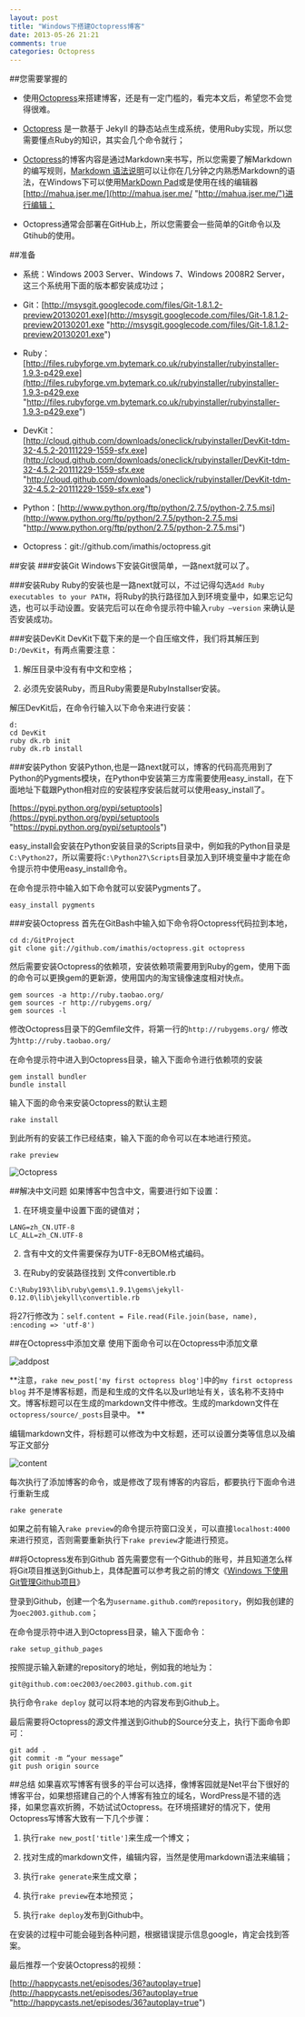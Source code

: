 ```yaml
---
layout: post
title: "Windows下搭建Octopress博客"
date: 2013-05-26 21:21
comments: true
categories: Octopress
---
```

##您需要掌握的
* 使用[Octopress](http://octopress.org/)来搭建博客，还是有一定门槛的，看完本文后，希望您不会觉得很难。

* [Octopress](http://octopress.org/) 是一款基于 Jekyll 的静态站点生成系统，使用Ruby实现，所以您需要懂点Ruby的知识，其实会几个命令就行；


* [Octopress](http://octopress.org/)的博客内容是通过Markdown来书写，所以您需要了解Markdown的编写规则，[Markdown 语法说明](http://wowubuntu.com/markdown/)可以让你在几分钟之内熟悉Markdown的语法，在Windows下可以使用[MarkDown Pad](http://www.markdownpad.com/)或是使用在线的编辑器[http://mahua.jser.me/](http://mahua.jser.me/ "http://mahua.jser.me/")进行编辑；

* Octopress通常会部署在GitHub上，所以您需要会一些简单的Git命令以及Gtihub的使用。

##准备
* 系统：Windows 2003 Server、Windows 7、Windows 2008R2 Server，这三个系统用下面的版本都安装成功过；

* Git：[http://msysgit.googlecode.com/files/Git-1.8.1.2-preview20130201.exe](http://msysgit.googlecode.com/files/Git-1.8.1.2-preview20130201.exe "http://msysgit.googlecode.com/files/Git-1.8.1.2-preview20130201.exe")

* Ruby：[http://files.rubyforge.vm.bytemark.co.uk/rubyinstaller/rubyinstaller-1.9.3-p429.exe](http://files.rubyforge.vm.bytemark.co.uk/rubyinstaller/rubyinstaller-1.9.3-p429.exe "http://files.rubyforge.vm.bytemark.co.uk/rubyinstaller/rubyinstaller-1.9.3-p429.exe")

* DevKit：[http://cloud.github.com/downloads/oneclick/rubyinstaller/DevKit-tdm-32-4.5.2-20111229-1559-sfx.exe](http://cloud.github.com/downloads/oneclick/rubyinstaller/DevKit-tdm-32-4.5.2-20111229-1559-sfx.exe "http://cloud.github.com/downloads/oneclick/rubyinstaller/DevKit-tdm-32-4.5.2-20111229-1559-sfx.exe")

* Python：[http://www.python.org/ftp/python/2.7.5/python-2.7.5.msi](http://www.python.org/ftp/python/2.7.5/python-2.7.5.msi "http://www.python.org/ftp/python/2.7.5/python-2.7.5.msi")

* Octopress：git://github.com/imathis/octopress.git
<!--more-->
##安装
###安装Git
Windows下安装Git很简单，一路next就可以了。

###安装Ruby
Ruby的安装也是一路next就可以，不过记得勾选`Add Ruby executables to your PATH`，将Ruby的执行路径加入到环境变量中，如果忘记勾选，也可以手动设置。安装完后可以在命令提示符中输入`ruby –version` 来确认是否安装成功。

###安装DevKit
DevKit下载下来的是一个自压缩文件，我们将其解压到`D:/DevKit`，有两点需要注意：

1. 解压目录中没有有中文和空格；

2. 必须先安装Ruby，而且Ruby需要是RubyInstallser安装。

解压DevKit后，在命令行输入以下命令来进行安装：
```
d: 
cd DevKit
ruby dk.rb init 
ruby dk.rb install
```
###安装Python
安装Python,也是一路next就可以，博客的代码高亮用到了Python的Pygments模块，在Python中安装第三方库需要使用easy_install，在下面地址下载跟Python相对应的安装程序安装后就可以使用easy_install了。

[https://pypi.python.org/pypi/setuptools](https://pypi.python.org/pypi/setuptools "https://pypi.python.org/pypi/setuptools")

easy_install会安装在Python安装目录的Scripts目录中，例如我的Python目录是`C:\Python27`，所以需要将`C:\Python27\Scripts`目录加入到环境变量中才能在命令提示符中使用easy_install命令。

在命令提示符中输入如下命令就可以安装Pygments了。

```
easy_install pygments
```

###安装Octopress
首先在GitBash中输入如下命令将Octopress代码拉到本地，

```
cd d:/GitProject
git clone git://github.com/imathis/octopress.git octopress
```

然后需要安装Octopress的依赖项，安装依赖项需要用到Ruby的gem，使用下面的命令可以更换gem的更新源，使用国内的淘宝镜像速度相对快点。

```
gem sources -a http://ruby.taobao.org/
gem sources -r http://rubygems.org/
gem sources -l
```

修改Octopress目录下的Gemfile文件，将第一行的`http://rubygems.org/` 修改为`http://ruby.taobao.org/`

在命令提示符中进入到Octopress目录，输入下面命令进行依赖项的安装

```
gem install bundler
bundle install
```

输入下面的命令来安装Octopress的默认主题

```
rake install
```

到此所有的安装工作已经结束，输入下面的命令可以在本地进行预览。

```
rake preview
```

![Octopress](http://www.baidupcs.com/thumbnail/23aa01d392c34d4eae93cf16910127c8?fid=2902808695-250528-1164619436&time=1369574734&rt=pr&sign=FDTAR-DCb740ccc5511e5e8fedcff06b081203-XM0wmaCqar%2FXuhEJFYdBeYDoeFw%3D&expires=8h&size=c850_u580&quality=100)

##解决中文问题
如果博客中包含中文，需要进行如下设置：

1. 在环境变量中设置下面的键值对；


```
LANG=zh_CN.UTF-8 
LC_ALL=zh_CN.UTF-8
```

2. 含有中文的文件需要保存为UTF-8无BOM格式编码。

3. 在Ruby的安装路径找到 文件convertible.rb

`C:\Ruby193\lib\ruby\gems\1.9.1\gems\jekyll-0.12.0\lib\jekyll\convertible.rb`

将27行修改为：`self.content = File.read(File.join(base, name), :encoding => 'utf-8')`

##在Octopress中添加文章
使用下面命令可以在Octopress中添加文章

![addpost](http://www.baidupcs.com/thumbnail/d89f6ff93d50c569e038658ef2566e09?fid=2902808695-250528-1900540092&time=1369574734&rt=pr&sign=FDTAR-DCb740ccc5511e5e8fedcff06b081203-%2FNaMkp5PDmUpOVIwpsHragXPeqA%3D&expires=8h&size=c850_u580&quality=100)


**注意，`rake new_post['my first octopress blog']`中的`my first octopress blog` 并不是博客标题，而是和生成的文件名以及url地址有关，该名称不支持中文。博客标题可以在生成的markdown文件中修改。生成的markdown文件在`octopress/source/_posts`目录中。 **

编辑markdown文件，将标题可以修改为中文标题，还可以设置分类等信息以及编写正文部分

![content](http://www.baidupcs.com/thumbnail/faa3e1fe0956e739687e3af59950450c?fid=2902808695-250528-2661632407&time=1369574734&rt=pr&sign=FDTAR-DCb740ccc5511e5e8fedcff06b081203-OQ7RIGkhJ%2FQqb7IbS5b8KIOwxN0%3D&expires=8h&size=c850_u580&quality=100)

每次执行了添加博客的命令，或是修改了现有博客的内容后，都要执行下面命令进行重新生成

```
rake generate
```

如果之前有输入`rake preview`的命令提示符窗口没关，可以直接`localhost:4000`来进行预览，否则需要重新执行下`rake preview`才能进行预览。

##将Octopress发布到Github
首先需要您有一个Github的账号，并且知道怎么样将Git项目推送到Github上，具体配置可以参考我之前的博文《[Windows 下使用Git管理Github项目](http://www.cnblogs.com/oec2003/archive/2012/02/06/2741993.html)》

登录到Github，创建一个名为`username.github.com的repository`，例如我创建的为`oec2003.github.com`；

在命令提示符中进入到Octopress目录，输入下面命令：

```
rake setup_github_pages
```

按照提示输入新建的repository的地址，例如我的地址为：

```
git@github.com:oec2003/oec2003.github.com.git
```

执行命令`rake deploy` 就可以将本地的内容发布到Github上。

最后需要将Octopress的源文件推送到Github的Source分支上，执行下面命令即可：

```
git add .
git commit -m “your message”
git push origin source
```

##总结
如果喜欢写博客有很多的平台可以选择，像博客园就是Net平台下很好的博客平台，如果想搭建自己的个人博客有独立的域名，WordPress是不错的选择，如果您喜欢折腾，不妨试试Octopress。在环境搭建好的情况下，使用Octopress写博客大致有一下几个步骤：

1. 执行`rake new_post['title']`来生成一个博文；

2. 找对生成的markdown文件，编辑内容，当然是使用markdown语法来编辑；

3. 执行`rake generate`来生成文章；

4. 执行`rake preview`在本地预览；

5. 执行`rake deploy`发布到Github中。

在安装的过程中可能会碰到各种问题，根据错误提示信息google，肯定会找到答案。

最后推荐一个安装Octopress的视频：

[http://happycasts.net/episodes/36?autoplay=true](http://happycasts.net/episodes/36?autoplay=true "http://happycasts.net/episodes/36?autoplay=true")
